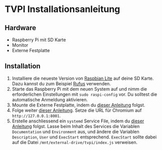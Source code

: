# TVPI Installationsanleitung

## Hardware

* Raspberry Pi mit SD Karte
* Monitor
* Externe Festplatte

## Installation

1. Installiere die neueste Version von [Raspbian Lite](https://www.raspberrypi.org/downloads/raspbian/) auf deine SD Karte. Dazu kannst du zum Beispiel [Rufus](https://rufus.ie/) verwenden. 
2. Starte das Raspberry Pi mit dem neuen System auf und nimm die erforderlichen Einstellungen mit `sudo raspi-config` vor. Du solltest die automatische Anmeldung aktivieren.
3. Mounte die Externe Festplatte, indem du [dieser Anleitung](https://www.raspberrypi.org/documentation/configuration/external-storage.md) folgst.
4. Folge weiter [dieser Anleitung](https://die-antwort.eu/techblog/2017-12-setup-raspberry-pi-for-kiosk-mode/). Setze die URL für Chromium auf `http://127.0.0.1:8001`.
5. Erstelle anschliessend ein `systemd` Service File, indem du [dieser Anleitung](https://nodesource.com/blog/running-your-node-js-app-with-systemd-part-1/) folgst. Lasse beim Inhalt des Services die Variablen `Documentation` und `Environment` aus, und ändere die Variablen `Description`, `User` und `ExecStart` entsprechend. `ExecStart` sollte dabei auf die Datei `/mnt/external-drive/tvpi/index.js` verweisen.